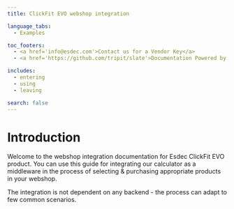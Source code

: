 ```yaml
---
title: ClickFit EVO webshop integration

language_tabs:
  - Examples

toc_footers:
  - <a href='info@esdec.com'>Contact us for a Vendor Key</a>
  - <a href='https://github.com/tripit/slate'>Documentation Powered by Slate</a>

includes:
  - entering
  - using
  - leaving

search: false
---
```


# Introduction

Welcome to the webshop integration documentation for Esdec ClickFit EVO product. You can use this guide for integrating our calculator as a middleware in the process of selecting & purchasing appropriate products in your webshop.

The integration is not dependent on any backend - the process can adapt to few common scenarios.


